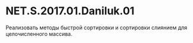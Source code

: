 # NET.S.2017.01.Daniluk.01
Реализовать методы быстрой сортировки и  сортировки слиянием для целочисленного массива.  
